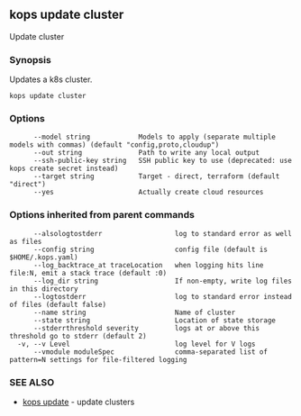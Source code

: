 ## kops update cluster

Update cluster

### Synopsis


Updates a k8s cluster.

```
kops update cluster
```

### Options

```
      --model string            Models to apply (separate multiple models with commas) (default "config,proto,cloudup")
      --out string              Path to write any local output
      --ssh-public-key string   SSH public key to use (deprecated: use kops create secret instead)
      --target string           Target - direct, terraform (default "direct")
      --yes                     Actually create cloud resources
```

### Options inherited from parent commands

```
      --alsologtostderr                  log to standard error as well as files
      --config string                    config file (default is $HOME/.kops.yaml)
      --log_backtrace_at traceLocation   when logging hits line file:N, emit a stack trace (default :0)
      --log_dir string                   If non-empty, write log files in this directory
      --logtostderr                      log to standard error instead of files (default false)
      --name string                      Name of cluster
      --state string                     Location of state storage
      --stderrthreshold severity         logs at or above this threshold go to stderr (default 2)
  -v, --v Level                          log level for V logs
      --vmodule moduleSpec               comma-separated list of pattern=N settings for file-filtered logging
```

### SEE ALSO
* [kops update](kops_update.md)	 - update clusters

